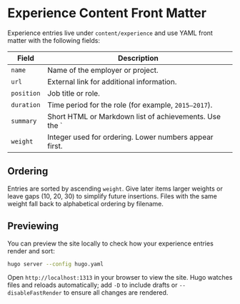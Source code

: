 # Experience Content Front Matter

Experience entries live under `content/experience` and use YAML front matter with the following fields:

| Field | Description |
| ----- | ----------- |
| `name` | Name of the employer or project. |
| `url` | External link for additional information. |
| `position` | Job title or role. |
| `duration` | Time period for the role (for example, `2015–2017`). |
| `summary` | Short HTML or Markdown list of achievements. Use the `|` operator for multi-line content. |
| `weight` | Integer used for ordering. Lower numbers appear first. |

## Ordering

Entries are sorted by ascending `weight`. Give later items larger weights or leave gaps (10, 20, 30) to simplify future insertions. Files with the same weight fall back to alphabetical ordering by filename.

## Previewing

You can preview the site locally to check how your experience entries render and sort:

```bash
hugo server --config hugo.yaml
```

Open `http://localhost:1313` in your browser to view the site. Hugo watches files and reloads automatically; add `-D` to include drafts or `--disableFastRender` to ensure all changes are rendered.
